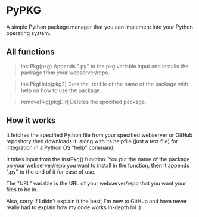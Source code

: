 # PyPKG
A simple Python package manager that you can implement into your Python operating system.

## All functions

> instPkg(pkg)
Appends ".py" to the pkg variable input and installs the package from your webserver/repo.

> instPkgHelp(pkg2)
Gets the .txt file of the name of the package with help on how to use the package.

> removePkg(pkgDir)
Deletes the specified package.

## How it works

It fetches the specified Python file from your specified webserver or GitHub repository then downloads it, along with its helpfile (just a text file) for integration in a Python OS "help" command.

It takes input from the instPkg() function. You put the name of the package on your webserver/repo you want to install in the function, then it appends ".py" to the end of it for ease of use.

The "URL" variable is the URL of your webserver/repo that you want your files to be in.

Also, sorry if I didn't explain it the best, I'm new to GitHub and have never really had to explain how my code works in-depth lol :)
